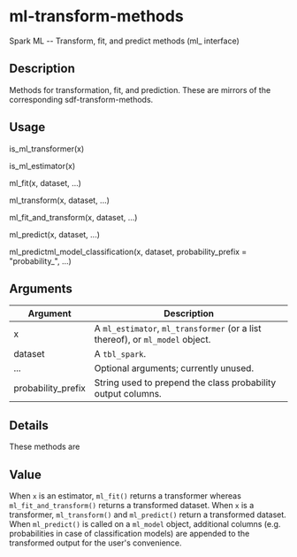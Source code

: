 # ml-transform-methods


Spark ML -- Transform, fit, and predict methods (ml_ interface)




## Description

Methods for transformation, fit, and prediction. These are mirrors of the corresponding sdf-transform-methods.





## Usage

is_ml_transformer(x)

is_ml_estimator(x)

ml_fit(x, dataset, ...)

ml_transform(x, dataset, ...)

ml_fit_and_transform(x, dataset, ...)

ml_predict(x, dataset, ...)

ml_predictml_model_classification(x, dataset, probability_prefix = "probability_", ...)





## Arguments


Argument      |Description
------------- |----------------
x | A ``ml_estimator``, ``ml_transformer`` (or a list thereof), or ``ml_model`` object.
dataset | A ``tbl_spark``.
... | Optional arguments; currently unused.
probability_prefix | String used to prepend the class probability output columns.




## Details

These methods are





## Value

When ``x`` is an estimator, ``ml_fit()`` returns a transformer whereas ``ml_fit_and_transform()`` returns a transformed dataset. When ``x`` is a transformer, ``ml_transform()`` and ``ml_predict()`` return a transformed dataset. When ``ml_predict()`` is called on a ``ml_model`` object, additional columns (e.g. probabilities in case of classification models) are appended to the transformed output for the user's convenience.





